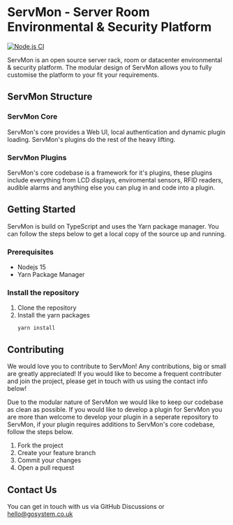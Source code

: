 # ServMon - Server Room Environmental & Security Platform

[![Node.js CI](https://github.com/JYewman/ServMon/actions/workflows/node.js.yml/badge.svg?branch=master)](https://github.com/JYewman/ServMon/actions/workflows/node.js.yml)

ServMon is an open source server rack, room or datacenter environmental & security platform. The modular design of ServMon allows you to fully customise the platform to your fit your requirements.

## ServMon Structure
### ServMon Core
ServMon's core provides a Web UI, local authentication and dynamic plugin loading. ServMon's plugins do the rest of the heavy lifting.

### ServMon Plugins
ServMon's core codebase is a framework for it's plugins, these plugins include everything from LCD displays, enviromental sensors, RFID readers, audible alarms and anything else you can plug in and code into a plugin.

## Getting Started
ServMon is build on TypeScript and uses the Yarn package manager. You can follow the steps below to get a local copy of the source up and running.

### Prerequisites
* Nodejs 15
* Yarn Package Manager

### Install the repository
1. Clone the repository
2. Install the yarn packages
   ```
   yarn install
   ```
## Contributing
We would love you to contribute to ServMon! Any contributions, big or small are greatly appreciated! If you would like to become a frequent contributer and join the project, please get in touch with us using the contact info below!

Due to the modular nature of ServMon we would like to keep our codebase as clean as possible. If you would like to develop a plugin for ServMon you are more than welcome to develop your plugin in a seperate repository to ServMon, if your plugin requires additions to ServMon's core codebase, follow the steps below.

1. Fork the project
2. Create your feature branch
3. Commit your changes
4. Open a pull request

## Contact Us
You can get in touch with us via
GitHub Discussions or hello@gosystem.co.uk

